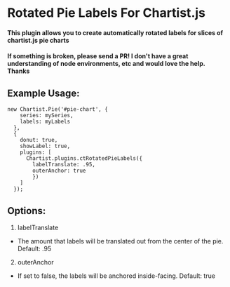 # Rotated Pie Labels For Chartist.js

#### This plugin allows you to create automatically rotated labels for slices of chartist.js pie charts 
#### If something is broken, please send a PR!  I don't have a great understanding of node environments, etc and would love the help.  Thanks

## Example Usage:

```
new Chartist.Pie('#pie-chart', {
    series: mySeries,
    labels: myLabels
  }, 
  {
    donut: true,
    showLabel: true,
    plugins: [
      Chartist.plugins.ctRotatedPieLabels({
        labelTranslate: .95,
        outerAnchor: true
        })
    ]
  });
```

## Options:

1. labelTranslate
  * The amount that labels will be translated out from the center of the pie. Default: .95
2. outerAnchor
  * If set to false, the labels will be anchored inside-facing.  Default: true
